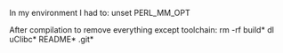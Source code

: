 In my environment I had to:
unset PERL_MM_OPT

After compilation to remove everything except toolchain:
rm -rf build* dl uClibc* README* .git*
